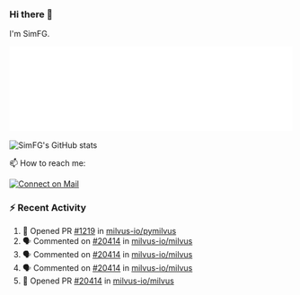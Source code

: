 ### Hi there 👋

I'm SimFG.

![Metrics](/metrics.plugin.followup.user.svg)

![SimFG's GitHub stats](https://github-readme-stats.vercel.app/api?username=SimFG&show_icons=true&theme=radical&count_private=true)

📫 How to reach me:

[![Connect on Mail](https://img.shields.io/badge/Ask%20me-anything-1abc9c.svg)](mailto:1142838399@qq.com)

### :zap: Recent Activity

<!--START_SECTION:activity-->
1. 💪 Opened PR [#1219](https://github.com/milvus-io/pymilvus/pull/1219) in [milvus-io/pymilvus](https://github.com/milvus-io/pymilvus)
2. 🗣 Commented on [#20414](https://github.com/milvus-io/milvus/issues/20414) in [milvus-io/milvus](https://github.com/milvus-io/milvus)
3. 🗣 Commented on [#20414](https://github.com/milvus-io/milvus/issues/20414) in [milvus-io/milvus](https://github.com/milvus-io/milvus)
4. 🗣 Commented on [#20414](https://github.com/milvus-io/milvus/issues/20414) in [milvus-io/milvus](https://github.com/milvus-io/milvus)
5. 💪 Opened PR [#20414](https://github.com/milvus-io/milvus/pull/20414) in [milvus-io/milvus](https://github.com/milvus-io/milvus)
<!--END_SECTION:activity-->

